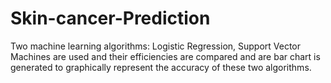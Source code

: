 # Skin-cancer-Prediction
Two machine learning algorithms: Logistic Regression, Support Vector Machines are used and their efficiencies are compared and are bar chart is generated to graphically represent the accuracy of these two algorithms.

